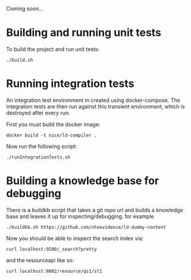 Coming soon...

# Building and running unit tests

To build the project and run unit tests:
```
./build.sh
```

# Running integration tests
An integration test environment in created using docker-compose.  The integration tests are then run against this transient environment, which is destroyed after every run.

First you must build the docker image:
```
docker build -t nice/ld-compiler .
```
Now run the following script:
```
./runIntegrationTests.sh
```


# Building a knowledge base for debugging
There is a buildkb script that takes a git repo url and builds a knowledge base and leaves it up for inspecting/debugging. for example

```
./buildkb.sh https://github.com/nhsevidence/ld-dummy-content
```

Now you should be able to inspect the search index via:
```
curl localhost:9200/_search?pretty
```

and the resourceapi like so:
```
curl localhost:8082/resource/qs1/st1
```
